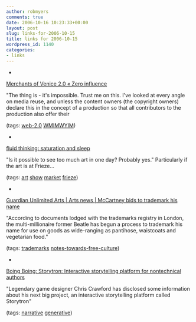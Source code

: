 ```yaml
---
author: robmyers
comments: true
date: 2006-10-16 10:23:33+00:00
layout: post
slug: links-for-2006-10-15
title: links for 2006-10-15
wordpress_id: 1140
categories:
- links
---
```


  

  *   


[Merchants of Venice 2.0 « Zero influence](http://zeroinfluence.wordpress.com/2006/10/14/merchants-of-venice-20/)

  


"The thing is - it's impossible. Trust me on this. I've looked at every angle on media reuse, and unless the content owners (the copyright owners) declare this in the concept of a production so that all contributors to the production also offer their

  


(tags: [web-2.0](http://del.icio.us/robmyers/web-2.0) [WMIMWYIM](http://del.icio.us/robmyers/WMIMWYIM))

  

  

  *   


[fluid thinking: saturation and sleep](http://karendamico.blogspot.com/2006/10/saturation-and-sleep.html)

  


"Is it possible to see too much art in one day? Probably yes." Particularly if the art is at Frieze...

  


(tags: [art](http://del.icio.us/robmyers/art) [show](http://del.icio.us/robmyers/show) [market](http://del.icio.us/robmyers/market) [frieze](http://del.icio.us/robmyers/frieze))

  

  

  *   


[Guardian Unlimited Arts | Arts news | McCartney bids to trademark his name](http://arts.guardian.co.uk/news/story/0,,1922412,00.html)

  


"According to documents lodged with the trademarks registry in London, the multi-millionaire former Beatle has begun a process to trademark his name for use on goods as wide-ranging as pantihose, waistcoats and vegetarian food."

  


(tags: [trademarks](http://del.icio.us/robmyers/trademarks) [notes-towards-free-culture](http://del.icio.us/robmyers/notes-towards-free-culture))

  

  

  *   


[Boing Boing: Storytron: Interactive storytelling platform for nontechnical authors](http://www.boingboing.net/2006/10/15/storytron_interactiv.html)

  


"Legendary game designer Chris Crawford has disclosed some information about his next big project, an interactive storytelling platform called Storytron"

  


(tags: [narrative](http://del.icio.us/robmyers/narrative) [generative](http://del.icio.us/robmyers/generative))

  

  
  


